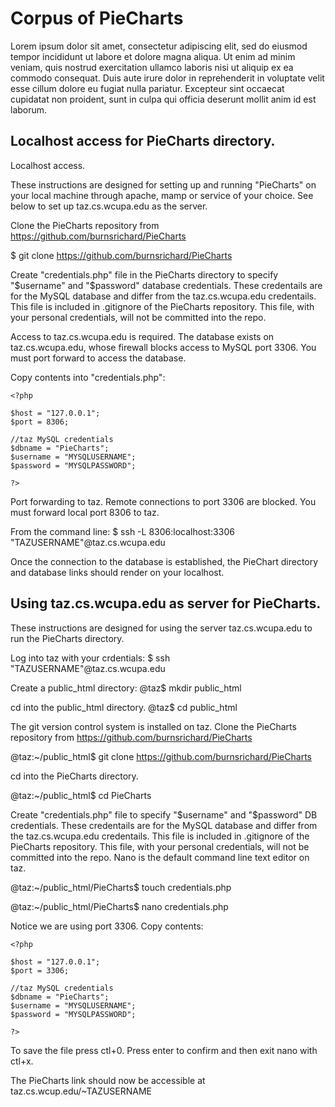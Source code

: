 # Corpus  of PieCharts #

Lorem ipsum dolor sit amet, consectetur adipiscing elit, sed do eiusmod tempor incididunt ut labore
et dolore magna aliqua. Ut enim ad minim veniam, quis nostrud exercitation ullamco laboris nisi ut
aliquip ex ea commodo consequat. Duis aute irure dolor in reprehenderit in voluptate velit esse
cillum dolore eu fugiat nulla pariatur. Excepteur sint occaecat cupidatat non proident, sunt in culpa
qui officia deserunt mollit anim id est laborum.

## Localhost access for PieCharts directory. ##

Localhost access.

These instructions are designed for setting up and running "PieCharts" on your local machine 
through apache, mamp or service of your choice. See below to set up taz.cs.wcupa.edu as the 
server.

Clone the PieCharts repository from https://github.com/burnsrichard/PieCharts

$ git clone https://github.com/burnsrichard/PieCharts

Create "credentials.php" file in the PieCharts directory to specify "$username" and "$password" 
database credentials. These credentails are for the MySQL database and differ from the 
taz.cs.wcupa.edu credentails. This file is included in .gitignore of the PieCharts repository. 
This file, with your personal credentials, will not be committed into the repo.

Access to taz.cs.wcupa.edu is required. The database exists on taz.cs.wcupa.edu, whose firewall
blocks access to MySQL port 3306. You must port forward to access the database. 

Copy contents into "credentials.php":
```	
<?php

$host = "127.0.0.1";		
$port = 8306;              	

//taz MySQL credentials			
$dbname = "PieCharts";	
$username = "MYSQLUSERNAME";	
$password = "MYSQLPASSWORD";	

?>	
```
Port forwarding to taz. 
Remote connections to port 3306 are blocked. You must forward local port 8306 to taz.

From the command line: 
$ ssh -L 8306:localhost:3306 "TAZUSERNAME"@taz.cs.wcupa.edu

Once the connection to the database is established, the PieChart directory and database links 
should render on your localhost.


## Using taz.cs.wcupa.edu as server for PieCharts. ##


These instructions are designed for using the server taz.cs.wcupa.edu to run the PieCharts directory.

Log into taz with your crdentials:
$ ssh "TAZUSERNAME"@taz.cs.wcupa.edu

Create a public_html directory:
@taz$ mkdir public_html

cd into the public_html directory.
@taz$ cd public_html

The git version control system is installed on taz.
Clone the PieCharts repository from https://github.com/burnsrichard/PieCharts

@taz:~/public_html$ git clone https://github.com/burnsrichard/PieCharts

cd into the PieCharts directory.

@taz:~/public_html$ cd PieCharts

Create "credentials.php" file to specify "$username" and "$password" DB credentials. These
credentails are for the MySQL database and differ from the taz.cs.wcupa.edu credentails.
This file is included in .gitignore of the PieCharts repository. This file, with your personal
credentials, will not be committed into the repo. Nano is the default command line text editor 
on taz.

@taz:~/public_html/PieCharts$ touch credentials.php

@taz:~/public_html/PieCharts$ nano credentials.php

Notice we are using port 3306. Copy contents:
```
<?php

$host = "127.0.0.1";	
$port = 3306;  	          

//taz MySQL credentials					
$dbname = "PieCharts";		
$username = "MYSQLUSERNAME";		
$password = "MYSQLPASSWORD";		

?>	
```
To save the file press ctl+0. Press enter to confirm and then exit nano with ctl+x.

The PieCharts link should now be accessible at taz.cs.wcup.edu/~TAZUSERNAME

